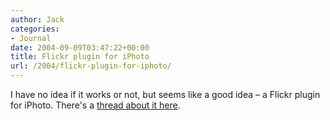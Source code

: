 ```yaml
---
author: Jack
categories:
- Journal
date: 2004-09-09T03:47:22+00:00
title: Flickr plugin for iPhoto
url: /2004/flickr-plugin-for-iphoto/
---
```


I have no idea if it works or not, but seems like a good idea &#8211; a Flickr plugin for iPhoto. There's a [thread about it here][1].

 [1]: http://www.flickr.com/groups_topic.gne?id=4217
